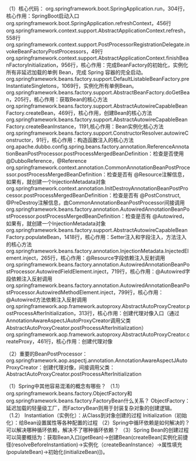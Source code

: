 （1）核心代码：
    org.springframework.boot.SpringApplication.run，304行，核心作用：SpringBoot启动入口
    org.springframework.boot.SpringApplication.refreshContext，456行
    org.springframework.context.support.AbstractApplicationContext.refresh，558行
    org.springframework.context.support.PostProcessorRegistrationDelegate.invokeBeanFactoryPostProcessors，49行
    org.springframework.context.support.AbstractApplicationContext.finishBeanFactoryInitialization，956行，核心作用：完成BeanFactory的初始化，实例化所有非延迟加载的单例 Bean，完成 Spring 容器的完全启动。
    org.springframework.beans.factory.support.DefaultListableBeanFactory.preInstantiateSingletons，1069行，实例化所有单例Bean。
    org.springframework.beans.factory.support.AbstractBeanFactory.doGetBean，205行，核心作用：获取Bean的核心方法
    org.springframework.beans.factory.support.AbstractAutowireCapableBeanFactory.createBean，469行，核心作用，创建Bean的核心方法
    org.springframework.beans.factory.support.AbstractAutowireCapableBeanFactory.createBeanInstance，1191,核心作用：Bean实例化核心方法
    org.springframework.beans.factory.support.ConstructorResolver.autowireConstructor，91行，核心作用：构造函数注入的核心方法
    org.apache.dubbo.config.spring.beans.factory.annotation.ReferenceAnnotationBeanPostProcessor.postProcessMergedBeanDefinition：检查是否使用@DubboReference，@Reference
    org.springframework.context.annotation.CommonAnnotationBeanPostProcessor.postProcessMergedBeanDefinition：检查是否有 @Resource注解信息，如果有，就创建一个InjectionMetadata对象
    org.springframework.context.annotation.InitDestroyAnnotationBeanPostProcessor.postProcessMergedBeanDefinition：检查是否有 @PostConstruct, @PreDestroy注解信息，由CommonAnnotationBeanPostProcessor间接调用
    org.springframework.beans.factory.annotation.AutowiredAnnotationBeanPostProcessor.postProcessMergedBeanDefinition：检查是否有 @Autowired，如果有，就创建一个InjectionMetadata对象
    org.springframework.beans.factory.support.AbstractAutowireCapableBeanFactory.populateBean，1418行，核心作用：Setter注入和字段注入，方法注入的核心方法
    org.springframework.beans.factory.annotation.InjectionMetadata.InjectedElement.inject，265行，核心作用：@Resource字段依赖注入反射调用
    org.springframework.beans.factory.annotation.AutowiredAnnotationBeanPostProcessor.AutowiredFieldElement.inject，719行，核心作用：@Autowired字段依赖注入反射调用
    org.springframework.beans.factory.annotation.AutowiredAnnotationBeanPostProcessor.AutowiredMethodElement.inject，799行，核心作用：@Autowired方法依赖注入反射调用
    org.springframework.aop.framework.autoproxy.AbstractAutoProxyCreator.postProcessAfterInitialization，313行，核心作用：创建代理对像入口（通过AnnotationAwareAspectJAutoProxyCreator调用父类AbstractAutoProxyCreator.postProcessAfterInitialization）
    org.springframework.aop.framework.autoproxy.AbstractAutoProxyCreator.createProxy，461行，核心作用：创建代理对像

（2）重要的BeanPostProcessor：
    org.springframework.aop.aspectj.annotation.AnnotationAwareAspectJAutoProxyCreator：创建代理对像，间接调用父类：AbstractAutoProxyCreator.postProcessAfterInitialization
    


    



（1）Spring中其他容易混淆的概念有哪些？
（1.1）org.springframework.beans.factory.ObjectFactory和org.springframework.beans.factory.FactoryBean什么关系？
ObjectFactory：延迟加载的轻量级工厂，而FactoryBean则用于封装复杂对象的创建逻辑。
（1.2）
Instantiation（实例化）：从Class到对象创建的过程
Initialization（初始化）：给Bean设置属性等各种配置的过程
（2）Spring中循环依赖是如何解决的？可以解决哪种循环依赖，解决不了哪种循环依赖？
（3）Spring Bean的创建过程可以简要概括为：获取Bean入口(getBean)->创建Bean(createBean[实例化前捷径(resolveBeforeInstantiation)->实例化（createBeanInstance）->属性填充(populateBean)->初始化(initializeBean)])。
